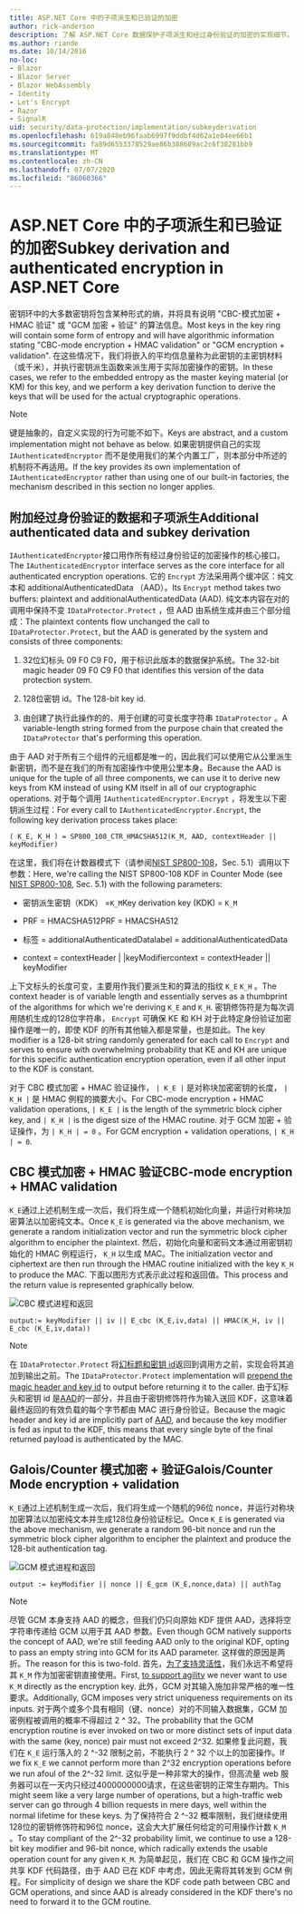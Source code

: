 ```yaml
---
title: ASP.NET Core 中的子项派生和已验证的加密
author: rick-anderson
description: 了解 ASP.NET Core 数据保护子项派生和经过身份验证的加密的实现细节。
ms.author: riande
ms.date: 10/14/2016
no-loc:
- Blazor
- Blazor Server
- Blazor WebAssembly
- Identity
- Let's Encrypt
- Razor
- SignalR
uid: security/data-protection/implementation/subkeyderivation
ms.openlocfilehash: 619a848eb96faab6997f9ddbf4d62a1e04ee66b1
ms.sourcegitcommit: fa89d6553378529ae86b388689ac2c6f38281bb9
ms.translationtype: MT
ms.contentlocale: zh-CN
ms.lasthandoff: 07/07/2020
ms.locfileid: "86060366"
---
```

# <a name="subkey-derivation-and-authenticated-encryption-in-aspnet-core"></a><span data-ttu-id="65cba-103">ASP.NET Core 中的子项派生和已验证的加密</span><span class="sxs-lookup"><span data-stu-id="65cba-103">Subkey derivation and authenticated encryption in ASP.NET Core</span></span>

<a name="data-protection-implementation-subkey-derivation"></a>

<span data-ttu-id="65cba-104">密钥环中的大多数密钥将包含某种形式的熵，并将具有说明 "CBC-模式加密 + HMAC 验证" 或 "GCM 加密 + 验证" 的算法信息。</span><span class="sxs-lookup"><span data-stu-id="65cba-104">Most keys in the key ring will contain some form of entropy and will have algorithmic information stating "CBC-mode encryption + HMAC validation" or "GCM encryption + validation".</span></span> <span data-ttu-id="65cba-105">在这些情况下，我们将嵌入的平均信息量称为此密钥的主密钥材料（或千米），并执行密钥派生函数来派生用于实际加密操作的密钥。</span><span class="sxs-lookup"><span data-stu-id="65cba-105">In these cases, we refer to the embedded entropy as the master keying material (or KM) for this key, and we perform a key derivation function to derive the keys that will be used for the actual cryptographic operations.</span></span>

> [!NOTE]
> <span data-ttu-id="65cba-106">键是抽象的，自定义实现的行为可能不如下。</span><span class="sxs-lookup"><span data-stu-id="65cba-106">Keys are abstract, and a custom implementation might not behave as below.</span></span> <span data-ttu-id="65cba-107">如果密钥提供自己的实现 `IAuthenticatedEncryptor` 而不是使用我们的某个内置工厂，则本部分中所述的机制将不再适用。</span><span class="sxs-lookup"><span data-stu-id="65cba-107">If the key provides its own implementation of `IAuthenticatedEncryptor` rather than using one of our built-in factories, the mechanism described in this section no longer applies.</span></span>

<a name="data-protection-implementation-subkey-derivation-aad"></a>

## <a name="additional-authenticated-data-and-subkey-derivation"></a><span data-ttu-id="65cba-108">附加经过身份验证的数据和子项派生</span><span class="sxs-lookup"><span data-stu-id="65cba-108">Additional authenticated data and subkey derivation</span></span>

<span data-ttu-id="65cba-109">`IAuthenticatedEncryptor`接口用作所有经过身份验证的加密操作的核心接口。</span><span class="sxs-lookup"><span data-stu-id="65cba-109">The `IAuthenticatedEncryptor` interface serves as the core interface for all authenticated encryption operations.</span></span> <span data-ttu-id="65cba-110">它的 `Encrypt` 方法采用两个缓冲区：纯文本和 additionalAuthenticatedData （AAD）。</span><span class="sxs-lookup"><span data-stu-id="65cba-110">Its `Encrypt` method takes two buffers: plaintext and additionalAuthenticatedData (AAD).</span></span> <span data-ttu-id="65cba-111">纯文本内容在对的调用中保持不变 `IDataProtector.Protect` ，但 AAD 由系统生成并由三个部分组成：</span><span class="sxs-lookup"><span data-stu-id="65cba-111">The plaintext contents flow unchanged the call to `IDataProtector.Protect`, but the AAD is generated by the system and consists of three components:</span></span>

1. <span data-ttu-id="65cba-112">32位幻标头 09 F0 C9 F0，用于标识此版本的数据保护系统。</span><span class="sxs-lookup"><span data-stu-id="65cba-112">The 32-bit magic header 09 F0 C9 F0 that identifies this version of the data protection system.</span></span>

2. <span data-ttu-id="65cba-113">128位密钥 id。</span><span class="sxs-lookup"><span data-stu-id="65cba-113">The 128-bit key id.</span></span>

3. <span data-ttu-id="65cba-114">由创建了执行此操作的的、用于创建的可变长度字符串 `IDataProtector` 。</span><span class="sxs-lookup"><span data-stu-id="65cba-114">A variable-length string formed from the purpose chain that created the `IDataProtector` that's performing this operation.</span></span>

<span data-ttu-id="65cba-115">由于 AAD 对于所有三个组件的元组都是唯一的，因此我们可以使用它从公里派生新密钥，而不是在我们的所有加密操作中使用公里本身。</span><span class="sxs-lookup"><span data-stu-id="65cba-115">Because the AAD is unique for the tuple of all three components, we can use it to derive new keys from KM instead of using KM itself in all of our cryptographic operations.</span></span> <span data-ttu-id="65cba-116">对于每个调用 `IAuthenticatedEncryptor.Encrypt` ，将发生以下密钥派生过程：</span><span class="sxs-lookup"><span data-stu-id="65cba-116">For every call to `IAuthenticatedEncryptor.Encrypt`, the following key derivation process takes place:</span></span>

`( K_E, K_H ) = SP800_108_CTR_HMACSHA512(K_M, AAD, contextHeader || keyModifier)`

<span data-ttu-id="65cba-117">在这里，我们将在计数器模式下（请参阅[NIST SP800-108](https://nvlpubs.nist.gov/nistpubs/Legacy/SP/nistspecialpublication800-108.pdf)，Sec. 5.1）调用以下参数：</span><span class="sxs-lookup"><span data-stu-id="65cba-117">Here, we're calling the NIST SP800-108 KDF in Counter Mode (see [NIST SP800-108](https://nvlpubs.nist.gov/nistpubs/Legacy/SP/nistspecialpublication800-108.pdf), Sec. 5.1) with the following parameters:</span></span>

* <span data-ttu-id="65cba-118">密钥派生密钥（KDK） =`K_M`</span><span class="sxs-lookup"><span data-stu-id="65cba-118">Key derivation key (KDK) = `K_M`</span></span>

* <span data-ttu-id="65cba-119">PRF = HMACSHA512</span><span class="sxs-lookup"><span data-stu-id="65cba-119">PRF = HMACSHA512</span></span>

* <span data-ttu-id="65cba-120">标签 = additionalAuthenticatedData</span><span class="sxs-lookup"><span data-stu-id="65cba-120">label = additionalAuthenticatedData</span></span>

* <span data-ttu-id="65cba-121">context = contextHeader | |keyModifier</span><span class="sxs-lookup"><span data-stu-id="65cba-121">context = contextHeader || keyModifier</span></span>

<span data-ttu-id="65cba-122">上下文标头的长度可变，主要用作我们要派生和的算法的指纹 `K_E` `K_H` 。</span><span class="sxs-lookup"><span data-stu-id="65cba-122">The context header is of variable length and essentially serves as a thumbprint of the algorithms for which we're deriving `K_E` and `K_H`.</span></span> <span data-ttu-id="65cba-123">密钥修饰符是为每次调用随机生成的128位字符串， `Encrypt` 可确保 KE 和 KH 对于此特定身份验证加密操作是唯一的，即使 KDF 的所有其他输入都是常量，也是如此。</span><span class="sxs-lookup"><span data-stu-id="65cba-123">The key modifier is a 128-bit string randomly generated for each call to `Encrypt` and serves to ensure with overwhelming probability that KE and KH are unique for this specific authentication encryption operation, even if all other input to the KDF is constant.</span></span>

<span data-ttu-id="65cba-124">对于 CBC 模式加密 + HMAC 验证操作， `| K_E |` 是对称块加密密钥的长度， `| K_H |` 是 HMAC 例程的摘要大小。</span><span class="sxs-lookup"><span data-stu-id="65cba-124">For CBC-mode encryption + HMAC validation operations, `| K_E |` is the length of the symmetric block cipher key, and `| K_H |` is the digest size of the HMAC routine.</span></span> <span data-ttu-id="65cba-125">对于 GCM 加密 + 验证操作，为 `| K_H | = 0` 。</span><span class="sxs-lookup"><span data-stu-id="65cba-125">For GCM encryption + validation operations, `| K_H | = 0`.</span></span>

## <a name="cbc-mode-encryption--hmac-validation"></a><span data-ttu-id="65cba-126">CBC 模式加密 + HMAC 验证</span><span class="sxs-lookup"><span data-stu-id="65cba-126">CBC-mode encryption + HMAC validation</span></span>

<span data-ttu-id="65cba-127">`K_E`通过上述机制生成一次后，我们将生成一个随机初始化向量，并运行对称块加密算法以加密纯文本。</span><span class="sxs-lookup"><span data-stu-id="65cba-127">Once `K_E` is generated via the above mechanism, we generate a random initialization vector and run the symmetric block cipher algorithm to encipher the plaintext.</span></span> <span data-ttu-id="65cba-128">然后，初始化向量和密码文本通过用密钥初始化的 HMAC 例程运行， `K_H` 以生成 MAC。</span><span class="sxs-lookup"><span data-stu-id="65cba-128">The initialization vector and ciphertext are then run through the HMAC routine initialized with the key `K_H` to produce the MAC.</span></span> <span data-ttu-id="65cba-129">下面以图形方式表示此过程和返回值。</span><span class="sxs-lookup"><span data-stu-id="65cba-129">This process and the return value is represented graphically below.</span></span>

![CBC 模式进程和返回](subkeyderivation/_static/cbcprocess.png)

`output:= keyModifier || iv || E_cbc (K_E,iv,data) || HMAC(K_H, iv || E_cbc (K_E,iv,data))`

> [!NOTE]
> <span data-ttu-id="65cba-131">在 `IDataProtector.Protect` 将[幻标题和密钥 id](xref:security/data-protection/implementation/authenticated-encryption-details)返回到调用方之前，实现会将其追加到输出之前。</span><span class="sxs-lookup"><span data-stu-id="65cba-131">The `IDataProtector.Protect` implementation will [prepend the magic header and key id](xref:security/data-protection/implementation/authenticated-encryption-details) to output before returning it to the caller.</span></span> <span data-ttu-id="65cba-132">由于幻标头和密钥 id 是[AAD](xref:security/data-protection/implementation/subkeyderivation#data-protection-implementation-subkey-derivation-aad)的一部分，并且由于密钥修饰符作为输入送回 KDF，这意味着最终返回的有效负载的每个字节都由 MAC 进行身份验证。</span><span class="sxs-lookup"><span data-stu-id="65cba-132">Because the magic header and key id are implicitly part of [AAD](xref:security/data-protection/implementation/subkeyderivation#data-protection-implementation-subkey-derivation-aad), and because the key modifier is fed as input to the KDF, this means that every single byte of the final returned payload is authenticated by the MAC.</span></span>

## <a name="galoiscounter-mode-encryption--validation"></a><span data-ttu-id="65cba-133">Galois/Counter 模式加密 + 验证</span><span class="sxs-lookup"><span data-stu-id="65cba-133">Galois/Counter Mode encryption + validation</span></span>

<span data-ttu-id="65cba-134">`K_E`通过上述机制生成一次后，我们将生成一个随机的96位 nonce，并运行对称块加密算法以加密纯文本并生成128位身份验证标记。</span><span class="sxs-lookup"><span data-stu-id="65cba-134">Once `K_E` is generated via the above mechanism, we generate a random 96-bit nonce and run the symmetric block cipher algorithm to encipher the plaintext and produce the 128-bit authentication tag.</span></span>

![GCM 模式进程和返回](subkeyderivation/_static/galoisprocess.png)

`output := keyModifier || nonce || E_gcm (K_E,nonce,data) || authTag`

> [!NOTE]
> <span data-ttu-id="65cba-136">尽管 GCM 本身支持 AAD 的概念，但我们仍只向原始 KDF 提供 AAD，选择将空字符串传递给 GCM 以用于其 AAD 参数。</span><span class="sxs-lookup"><span data-stu-id="65cba-136">Even though GCM natively supports the concept of AAD, we're still feeding AAD only to the original KDF, opting to pass an empty string into GCM for its AAD parameter.</span></span> <span data-ttu-id="65cba-137">这样做的原因是两折。</span><span class="sxs-lookup"><span data-stu-id="65cba-137">The reason for this is two-fold.</span></span> <span data-ttu-id="65cba-138">首先，[为了支持灵活性](xref:security/data-protection/implementation/context-headers#data-protection-implementation-context-headers)，我们永远不希望将其 `K_M` 作为加密密钥直接使用。</span><span class="sxs-lookup"><span data-stu-id="65cba-138">First, [to support agility](xref:security/data-protection/implementation/context-headers#data-protection-implementation-context-headers) we never want to use `K_M` directly as the encryption key.</span></span> <span data-ttu-id="65cba-139">此外，GCM 对其输入施加非常严格的唯一性要求。</span><span class="sxs-lookup"><span data-stu-id="65cba-139">Additionally, GCM imposes very strict uniqueness requirements on its inputs.</span></span> <span data-ttu-id="65cba-140">对于两个或多个具有相同（键、nonce）对的不同输入数据集，GCM 加密例程被调用的概率不得超过 2 ^ 32。</span><span class="sxs-lookup"><span data-stu-id="65cba-140">The probability that the GCM encryption routine is ever invoked on two or more distinct sets of input data with the same (key, nonce) pair must not exceed 2^32.</span></span> <span data-ttu-id="65cba-141">如果修复此问题，我们在 `K_E` 运行落入的 2 ^-32 限制之前，不能执行 2 ^ 32 个以上的加密操作。</span><span class="sxs-lookup"><span data-stu-id="65cba-141">If we fix `K_E` we cannot perform more than 2^32 encryption operations before we run afoul of the 2^-32 limit.</span></span> <span data-ttu-id="65cba-142">这似乎是一种非常大的操作，但高流量 web 服务器可以在一天内只经过4000000000请求，在这些密钥的正常生存期内。</span><span class="sxs-lookup"><span data-stu-id="65cba-142">This might seem like a very large number of operations, but a high-traffic web server can go through 4 billion requests in mere days, well within the normal lifetime for these keys.</span></span> <span data-ttu-id="65cba-143">为了保持符合 2 ^-32 概率限制，我们继续使用128位的密钥修饰符和96位 nonce，这会大大扩展任何给定的可用操作计数 `K_M` 。</span><span class="sxs-lookup"><span data-stu-id="65cba-143">To stay compliant of the 2^-32 probability limit, we continue to use a 128-bit key modifier and 96-bit nonce, which radically extends the usable operation count for any given `K_M`.</span></span> <span data-ttu-id="65cba-144">为简单起见，我们在 CBC 和 GCM 操作之间共享 KDF 代码路径，由于 AAD 已在 KDF 中考虑，因此无需将其转发到 GCM 例程。</span><span class="sxs-lookup"><span data-stu-id="65cba-144">For simplicity of design we share the KDF code path between CBC and GCM operations, and since AAD is already considered in the KDF there's no need to forward it to the GCM routine.</span></span>
